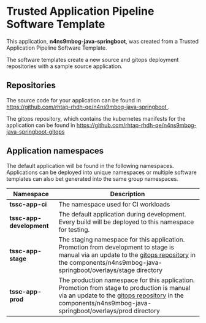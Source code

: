 # Trusted Application Pipeline Software Template

This application, **n4ns9mbog-java-springboot**, was created from a Trusted Application Pipeline Software Template.

The software templates create a new source and gitops deployment repositories with a sample source application. 

## Repositories

The source code for your application can be found in [https://github.com/rhtap-rhdh-qe/n4ns9mbog-java-springboot ](https://github.com/rhtap-rhdh-qe/n4ns9mbog-java-springboot ).
 
The gitops repository, which contains the kubernetes manifests for the application can be found in 
[https://github.com/rhtap-rhdh-qe/n4ns9mbog-java-springboot-gitops ](https://github.com/rhtap-rhdh-qe/n4ns9mbog-java-springboot-gitops ) 

## Application namespaces 

The default application will be found in the following namespaces. Applications can be deployed into unique namespaces or multiple software templates can also bet generated into the same group namespaces.  

|  Namespace   |  Description   |  
| -------- | -------- |
| **tssc-app-ci** | The namespace used for CI workloads |
| **tssc-app-development** | The default application during development. Every build will be deployed to this namespace for testing. |
| **tssc-app-stage** | The staging namespace for this application. Promotion from development to stage is manual via an update to the [gitops repository](https://github.com/rhtap-rhdh-qe/n4ns9mbog-java-springboot-gitops ) in the components/n4ns9mbog-java-springboot/overlays/stage directory |
| **tssc-app-prod** | The production namespace for this application. Promotion from stage to production is manual via an update to the [gitops repository](https://github.com/rhtap-rhdh-qe/n4ns9mbog-java-springboot-gitops ) in the components/n4ns9mbog-java-springboot/overlays/prod directory |